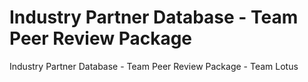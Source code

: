 # Industry Partner Database - Team Peer Review Package
Industry Partner Database - Team Peer Review Package - Team Lotus
